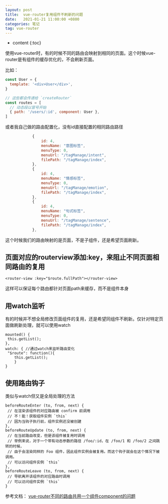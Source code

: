 ```yaml
---
layout: post
title:  vue-router复用组件不刷新的问题
date:   2021-01-21 11:00:00 +0800
categories: 笔记
tag: vue-router
---
```

* content
{:toc}

使用vue-router时，有的时候不同的路由会映射到相同的页面。这个时候vue-router是有组件的缓存优化的，不会刷新页面。

比如：

```js
const User = {
  template: '<div>User</div>',
}

// 这些都会传递给 `createRouter`
const routes = [
  // 动态段以冒号开始
  { path: '/users/:id', component: User },
]
```

或者我自己做的路由配置化，没有id直接配置的相同路由路径

```js
            {
                id: 4,
                menuName: "意图标签",
                menuType: 0,
                menuUrl: "/tagManage/intent",
                filePath: "/tagManage/index",
            },
            {
                id: 4,
                menuName: "情感标签",
                menuType: 0,
                menuUrl: "/tagManage/emotion",
                filePath: "/tagManage/index",
            },
            {
                id: 4,
                menuName: "句式标签",
                menuType: 0,
                menuUrl: "/tagManage/sentence",
                filePath: "/tagManage/index",
            },
```

这个时候我们的路由映射的是页面，不是子组件，还是希望页面刷新。

## 页面对应的routerview添加:key，来阻止不同页面相同路由的复用

```vue
<router-view :key="$route.fullPath"></router-view>
```

这样可以保证每个路由都针对页面path来缓存，而不是组件本身

## 用watch监听

有的时候并不想全局修改页面组件的复用，还是希望同组件不刷新。仅针对特定页面做刷新处理，就可以使用watch

```vue
mounted() {
 this.getList();
},
watch: { //通过watch来监听路由变化
 "$route": function(){
    this.getList();
    }
}
```

## 使用路由钩子

类似与watch但又是全局处理的方法

```vue
beforeRouteEnter (to, from, next) {
 // 在渲染该组件的对应路由被 confirm 前调用
 // 不！能！获取组件实例 `this`
 // 因为当钩子执行前，组件实例还没被创建
},
beforeRouteUpdate (to, from, next) {
 // 在当前路由改变，但是该组件被复用时调用
 // 举例来说，对于一个带有动态参数的路径 /foo/:id，在 /foo/1 和 /foo/2 之间跳转的时候，
 // 由于会渲染同样的 Foo 组件，因此组件实例会被复用。而这个钩子就会在这个情况下被调用。
 // 可以访问组件实例 `this`
},
beforeRouteLeave (to, from, next) {
 // 导航离开该组件的对应路由时调用
 // 可以访问组件实例 `this`
}
```

参考文档：
[vue-router不同的路由共用一个组件component的问题](https://blog.csdn.net/qq_32615575/article/details/106194104?utm_term=vue%E5%90%8C%E4%B8%80%E7%BB%84%E4%BB%B6%E4%B8%8D%E5%90%8C%E8%B7%AF%E7%94%B1&utm_medium=distribute.pc_aggpage_search_result.none-task-blog-2~all~sobaiduweb~default-0-106194104&spm=3001.4430)
